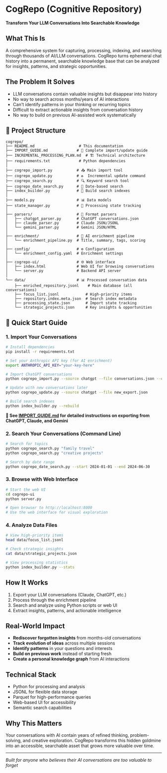# CogRepo (Cognitive Repository)
**Transform Your LLM Conversations Into Searchable Knowledge**

## What This Is
A comprehensive system for capturing, processing, indexing, and searching through thousands of AI/LLM conversations. CogRepo turns ephemeral chat history into a permanent, searchable knowledge base that can be analyzed for insights, patterns, and strategic opportunities.

## The Problem It Solves
- LLM conversations contain valuable insights but disappear into history
- No way to search across months/years of AI interactions
- Can't identify patterns in your thinking or recurring topics
- Difficult to extract actionable insights from conversation history
- No way to build on previous AI-assisted work systematically

## 📁 Project Structure

```
cogrepo/
├── README.md                    # This documentation
├── IMPORT_GUIDE.md             # 📖 Complete import/update guide
├── INCREMENTAL_PROCESSING_PLAN.md  # 🏗️ Technical architecture
├── requirements.txt             # Python dependencies
│
├── cogrepo_import.py           # 📥 Main import tool
├── cogrepo_update.py           # ♻️  Incremental update command
├── cogrepo_search.py           # 🔍 Keyword search tool
├── cogrepo_date_search.py      # 📅 Date-based search
├── index_builder.py            # 🔨 Build search indexes
│
├── models.py                   # 📊 Data models
├── state_manager.py            # 💾 Processing state tracking
│
├── parsers/                    # 🔧 Format parsers
│   ├── chatgpt_parser.py       # ChatGPT conversations.json
│   ├── claude_parser.py        # Claude JSON/JSONL
│   └── gemini_parser.py        # Gemini JSON/HTML
│
├── enrichment/                 # 🤖 AI enrichment pipeline
│   └── enrichment_pipeline.py  # Title, summary, tags, scoring
│
├── config/                     # ⚙️ Configuration
│   └── enrichment_config.yaml  # Enrichment settings
│
├── cogrepo-ui/                 # 🌐 Web interface
│   ├── index.html              # Web UI for browsing conversations
│   └── server.py               # Backend API server
│
└── data/                       # 📊 Processed conversation data
    ├── enriched_repository.jsonl    # Main database (all conversations)
    ├── focus_list.jsonl            # High-priority items
    ├── repository.index.meta.json  # Search index metadata
    ├── processing_state.json       # Import state tracking
    └── strategic_projects.json     # Key insights & opportunities
```

## 🚀 Quick Start Guide

### 1. **Import Your Conversations**
```bash
# Install dependencies
pip install -r requirements.txt

# Set your Anthropic API key (for AI enrichment)
export ANTHROPIC_API_KEY="your-key-here"

# Import ChatGPT conversations
python cogrepo_import.py --source chatgpt --file conversations.json --enrich

# Update with new conversations later
python cogrepo_update.py --source chatgpt --file new_export.json

# Build search indexes
python index_builder.py --rebuild
```

**📖 See [IMPORT_GUIDE.md](IMPORT_GUIDE.md) for detailed instructions on exporting from ChatGPT, Claude, and Gemini**

### 2. **Search Your Conversations (Command Line)**
```bash
# Search for topics
python cogrepo_search.py "family travel"
python cogrepo_search.py "creative projects"

# Search by date range
python cogrepo_date_search.py --start 2024-01-01 --end 2024-06-30
```

### 3. **Browse with Web Interface**
```bash
# Start the web UI
cd cogrepo-ui
python server.py

# Open browser to http://localhost:8000
# Use the web interface for visual exploration
```

### 4. **Analyze Data Files**
```bash
# View high-priority items
head data/focus_list.jsonl

# Check strategic insights
cat data/strategic_projects.json

# View processing statistics
python index_builder.py --stats
```

## How It Works
1. Export your LLM conversations (Claude, ChatGPT, etc.)
2. Process through the enrichment pipeline
3. Search and analyze using Python scripts or web UI
4. Extract insights, patterns, and actionable intelligence

## Real-World Impact
- **Rediscover forgotten insights** from months-old conversations
- **Track evolution of ideas** across multiple sessions
- **Identify patterns** in your questions and interests
- **Build on previous work** instead of starting fresh
- **Create a personal knowledge graph** from AI interactions

## Technical Stack
- Python for processing and analysis
- JSONL for flexible data storage
- Parquet for high-performance queries
- Web-based UI for accessibility
- Semantic search capabilities

## Why This Matters
Your conversations with AI contain years of refined thinking, problem-solving, and creative exploration. CogRepo transforms this hidden goldmine into an accessible, searchable asset that grows more valuable over time.

---
*Built for anyone who believes their AI conversations are too valuable to forget*

